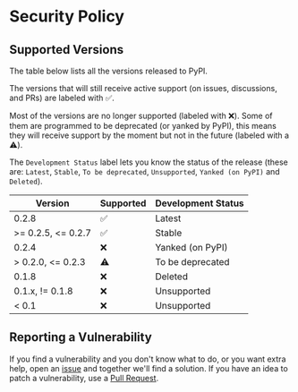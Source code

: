 # Security Policy

## Supported Versions

The table below lists all the versions released to PyPI.

The versions that will still receive active support (on issues, discussions, and PRs) are labeled with :white_check_mark:.

Most of the versions are no longer supported (labeled with :x:). Some of them are programmed to be deprecated (or yanked by PyPI), this means they will receive support
by the moment but not in the future (labeled with a :warning:).

The `Development Status` label lets you know the status of the release (these are: `Latest`, `Stable`, `To be deprecated`, `Unsupported`, `Yanked (on PyPI)` and `Deleted`).

| Version             | Supported          | Development Status  |
| ------------------- | ------------------ | ------------------- |
| 0.2.8               | :white_check_mark: | Latest              |
| >= 0.2.5, <= 0.2.7  | :white_check_mark: | Stable              |
| 0.2.4               | :x:                | Yanked (on PyPI)    |
| > 0.2.0, <= 0.2.3   | :warning:          | To be deprecated    |
| 0.1.8               | :x:                | Deleted             |
| 0.1.x, != 0.1.8     | :x:                | Unsupported         |
| < 0.1               | :x:                | Unsupported         |

## Reporting a Vulnerability

If you find a vulnerability and you don't know what to do, or you want extra help, open an [issue](http://github.com/diddileija/diddiparser/issues) and together
we'll find a solution. If you have an idea to patch a vulnerability, use a [Pull Request](http://github.com/diddileija/diddiparser/pulls).
